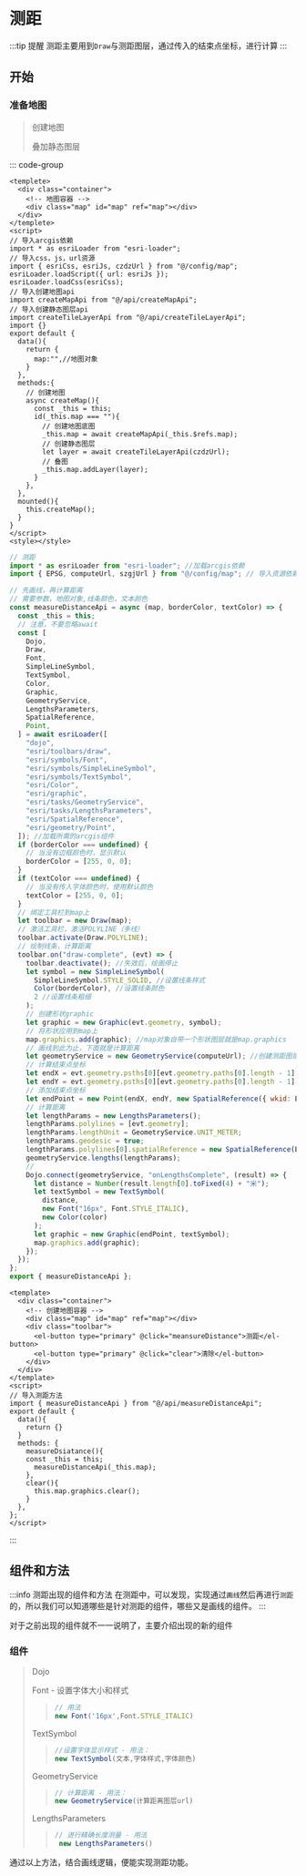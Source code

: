 # 测距

:::tip 提醒
测距主要用到`Draw`与测距图层，通过传入的结束点坐标，进行计算
:::

## 开始

### 准备地图

> 创建地图
>
> 叠加静态图层

::: code-group

```vue [measureDistance.vue]
<templete>
  <div class="container">
    <!-- 地图容器 -->
    <div class="map" id="map" ref="map"></div>
  </div>
</templete>
<script>
// 导入arcgis依赖
import * as esriLoader from "esri-loader";
// 导入css，js，url资源
import { esriCss, esriJs, czdzUrl } from "@/config/map";
esriLoader.loadScript({ url: esriJs });
esriLoader.loadCss(esriCss);
// 导入创建地图api
import createMapApi from "@/api/createMapApi";
// 导入创建静态图层api
import createTileLayerApi from "@/api/createTileLayerApi";
import {}
export default {
  data(){
    return {
      map:"",//地图对象
    }
  },
  methods:{
    // 创建地图
    async createMap(){
      const _this = this;
      id(_this.map === ""){
        // 创建地图底图
        _this.map = await createMapApi(_this.$refs.map);
        // 创建静态图层
        let layer = await createTileLayerApi(czdzUrl);
        // 叠图
        _this.map.addLayer(layer);
      }
    },
  },
  mounted(){
    this.createMap();
  }
}
</script>
<style></style>
```

```js [测距方法：measureDistanceApi.js]
// 测距
import * as esriLoader from "esri-loader"; //加载arcgis依赖
import { EPSG, computeUrl, szgjUrl } from "@/config/map"; // 导入资源依赖

// 先画线，再计算距离
// 需要参数，地图对象,线条颜色，文本颜色
const measureDistanceApi = async (map, borderColor, textColor) => {
  const _this = this;
  // 注意，不要忽略await
  const [
    Dojo,
    Draw,
    Font,
    SimpleLineSymbol,
    TextSymbol,
    Color,
    Graphic,
    GeometryService,
    LengthsParameters,
    SpatialReference,
    Point,
  ] = await esriLoader([
    "dojo",
    "esri/toolbars/draw",
    "esri/symbols/Font",
    "esri/symbols/SimpleLineSymbol",
    "esri/symbols/TextSymbol",
    "esri/Color",
    "esri/graphic",
    "esri/tasks/GeometryService",
    "esri/tasks/LengthsParameters",
    "esri/SpatialReference",
    "esri/geometry/Point",
  ]); //加载所需的arcgis组件
  if (borderColor === undefined) {
    // 当没有边框颜色时，显示默认
    borderColor = [255, 0, 0];
  }
  if (textColor === undefined) {
    // 当没有传入字体颜色时，使用默认颜色
    textColor = [255, 0, 0];
  }
  // 绑定工具栏到map上
  let toolbar = new Draw(map);
  // 激活工具栏，激活POLYLINE（多线）
  toolbar.activate(Draw.POLYLINE);
  // 绘制线条，计算距离
  toolbar.on("draw-complete", (evt) => {
    toolbar.deactivate(); //失效后，绘画停止
    let symbol = new SimpleLineSymbol(
      SimpleLineSymbol.STYLE_SOLID, //设置线条样式
      Color(borderColor), //设置线条颜色
      2 //设置线条粗细
    );
    // 创建形状graphic
    let graphic = new Graphic(evt.geometry, symbol);
    // 将形状应用到map上
    map.graphics.add(graphic); //map对象自带一个形状图层就是map.graphics
    // 画线到此为止，下面就是计算距离
    let geometryService = new GeometryService(computeUrl); //创建测距图层
    // 计算结束点坐标
    let endX = evt.geometry.psths[0][evt.geometry.paths[0].length - 1][0];
    let endY = evt.geometry.psths[0][evt.geometry.paths[0].length - 1][1];
    // 添加结束点坐标
    let endPoint = new Point(endX, endY, new SpatialReference({ wkid: EPSG }));
    // 计算距离
    let lengthParams = new LengthsParameters();
    lengthParams.polylines = [evt.geometry];
    lengthParams.lengthUnit = GeometryService.UNIT_METER;
    lengthParams.geodesic = true;
    lengthParams.polylines[0].spatialReference = new SpatialReference(EPSG);
    geometryService.lengths(lengthParams);
    //
    Dojo.connect(geometryService, "onLengthsComplete", (result) => {
      let distance = Number(result.length[0].toFixed(4) + "米");
      let textSymbol = new TextSymbol(
        distance,
        new Font("16px", Font.STYLE_ITALIC),
        new Color(color)
      );
      let graphic = new Graphic(endPoint, textSymbol);
      map.graphics.add(graphic);
    });
  });
};
export { measureDistanceApi };
```

```vue [用法：measureDistance.vue]
<template>
  <div class="container">
    <!-- 创建地图容器 -->
    <div class="map" id="map" ref="map"></div>
    <div class="toolbar">
      <el-button type="primary" @click="meansureDistance">测距</el-button>
      <el-button type="primary" @click="clear">清除</el-button>
    </div>
  </div>
</template>
<script>
// 导入测距方法
import { measureDistanceApi } from "@/api/measureDistanceApi";
export default {
  data(){
    return {}
  }
  methods: {
    measureDsiatance(){
    const _this = this;
      measureDistanceApi(_this.map);
    },
    clear(){
      this.map.graphics.clear();
    }
  },
};
</script>
```

:::

## 组件和方法

:::info 测距出现的组件和方法
在测距中，可以发现，实现通过`画线`然后再进行`测距`的，所以我们可以知道哪些是针对测距的组件，哪些又是画线的组件。
:::

对于之前出现的组件就不一一说明了，主要介绍出现的新的组件

### 组件

> Dojo
>
> Font - 设置字体大小和样式
> > ~~~js
> > // 用法
> > new Font('16px',Font.STYLE_ITALIC)
> > ~~~
> >
> TextSymbol
> > ~~~js
> > //设置字体显示样式 - 用法：
> > new TextSymbol(文本,字体样式,字体颜色)
> > 
> > ~~~
> GeometryService
> > ~~~js
> > // 计算距离 - 用法：
> > new GeometryService(计算距离图层url)
> > ~~~
> LengthsParameters
> > ~~~js
> > // 进行精确长度测量 - 用法
> >  new LengthsParameters()
> > ~~~
通过以上方法，结合画线逻辑，便能实现测距功能。
